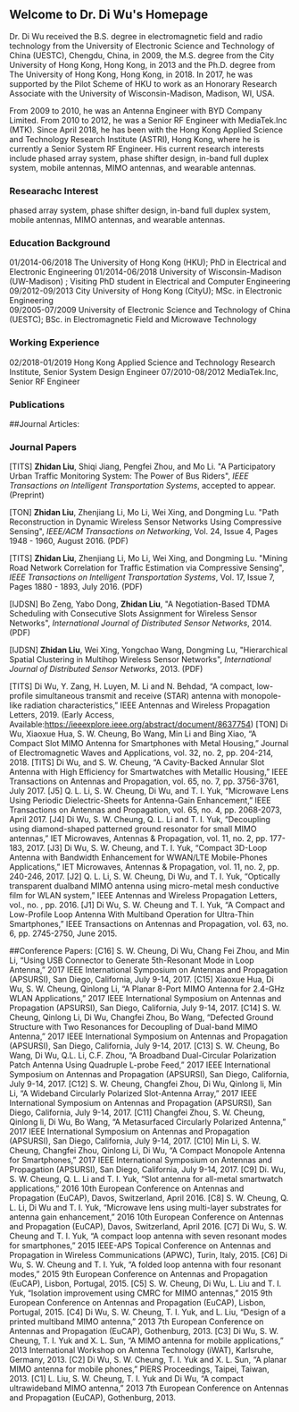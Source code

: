 ## Welcome to Dr. Di Wu's Homepage

Dr. Di Wu received the B.S. degree in electromagnetic field and radio technology from the University of Electronic Science and Technology of China (UESTC), Chengdu, China, in 2009, the M.S. degree from the City University of Hong Kong, Hong Kong, in 2013 and the Ph.D. degree from The University of Hong Kong, Hong Kong, in 2018. In 2017, he was supported by the Pilot Scheme of HKU to work as an Honorary Research Associate with the University of Wisconsin-Madison, Madison, WI, USA. 

From 2009 to 2010, he was an Antenna Engineer with BYD Company Limited. From 2010 to 2012, he was a Senior RF Engineer with MediaTek.Inc (MTK). Since April 2018, he has been with the Hong Kong Applied Science and Technology Research Institute (ASTRI), Hong Kong, where he is currently a Senior System RF Engineer. His current research interests include phased array system, phase shifter design, in-band full duplex system, mobile antennas, MIMO antennas, and wearable antennas.

### Researachc Interest
phased array system, phase shifter design, in-band full duplex system, mobile antennas, MIMO antennas, and wearable antennas.

### Education Background
01/2014-06/2018  The University of Hong Kong (HKU);
                 PhD in Electrical and Electronic Engineering
01/2014-06/2018  University of Wisconsin-Madison (UW-Madison) ;
                 Visiting PhD student in Electrical and Computer Engineering               
09/2012-09/2013  City University of Hong Kong (CityU);
                 MSc. in Electronic Engineering                          	                                                   
09/2005-07/2009	 University of Electronic Science and Technology of China (UESTC);
	         BSc. in Electromagnetic Field and Microwave Technology

### Working Experience
02/2018-01/2019 Hong Kong Applied Science and Technology Research Institute, Senior System Design Engineer
07/2010-08/2012 MediaTek.Inc, Senior RF Engineer

### Publications
##Journal Articles:
### Journal Papers

[TITS] **Zhidan Liu**, Shiqi Jiang, Pengfei Zhou, and Mo Li. "A Participatory Urban Traffic Monitoring System: The Power of Bus Riders", *IEEE Transactions on Intelligent Transportation Systems*, accepted to appear. (Preprint)

[TON] **Zhidan Liu**, Zhenjiang Li, Mo Li, Wei Xing, and Dongming Lu. "Path Reconstruction in Dynamic Wireless Sensor Networks Using Compressive Sensing", *IEEE/ACM Transactions on Networking*, Vol. 24, Issue 4, Pages 1948 - 1960, August 2016. (PDF)

[TITS] **Zhidan Liu**, Zhenjiang Li, Mo Li, Wei Xing, and Dongming Lu. "Mining Road Network Correlation for Traffic Estimation via Compressive Sensing", *IEEE Transactions on Intelligent Transportation Systems*, Vol. 17, Issue 7, Pages 1880 - 1893, July 2016. (PDF)

[IJDSN] Bo Zeng, Yabo Dong, **Zhidan Liu**, "A Negotiation-Based TDMA Scheduling with Consecutive Slots Assignment for Wireless Sensor Networks", *International Journal of Distributed Sensor Networks*, 2014. (PDF)

[IJDSN] **Zhidan Liu**, Wei Xing, Yongchao Wang, Dongming Lu, "Hierarchical Spatial Clustering in Multihop Wireless Sensor Networks", *International Journal of Distributed Sensor Networks*, 2013. (PDF)


[TITS] Di Wu, Y. Zang, H. Luyen, M. Li and N. Behdad, “A compact, low-profile simultaneous transmit and receive (STAR) antenna with monopole-like radiation characteristics,” IEEE Antennas and Wireless Propagation Letters, 2019. (Early Access, Available:https://ieeexplore.ieee.org/abstract/document/8637754)
[TON] Di Wu, Xiaoxue Hua, S. W. Cheung, Bo Wang, Min Li and Bing Xiao, “A Compact Slot MIMO Antenna for Smartphones with Metal Housing,” Journal of Electromagnetic Waves and Applications, vol. 32, no. 2, pp. 204-214, 2018.
[TITS] Di Wu, and S. W. Cheung, “A Cavity-Backed Annular Slot Antenna with High Efficiency for Smartwatches with Metallic Housing,” IEEE Transactions on Antennas and Propagation, vol. 65, no. 7, pp. 3756-3761, July 2017.
[J5] Q. L. Li, S. W. Cheung, Di Wu, and T. I. Yuk, “Microwave Lens Using Periodic Dielectric-Sheets for Antenna-Gain Enhancement,” IEEE Transactions on Antennas and Propagation, vol. 65, no. 4, pp. 2068-2073, April 2017.
[J4] Di Wu, S. W. Cheung, Q. L. Li and T. I. Yuk, “Decoupling using diamond-shaped patterned ground resonator for small MIMO antennas,” IET Microwaves, Antennas & Propagation, vol. 11, no. 2, pp. 177-183, 2017.
[J3] Di Wu, S. W. Cheung, and T. I. Yuk, “Compact 3D-Loop Antenna with Bandwidth Enhancement for WWAN/LTE Mobile-Phones Applications,” IET Microwaves, Antennas & Propagation, vol. 11, no. 2, pp. 240-246, 2017.
[J2] Q. L. Li, S. W. Cheung, Di Wu, and T. I. Yuk, “Optically transparent dualband MIMO antenna using micro-metal mesh conductive film for WLAN system,” IEEE Antennas and Wireless Propagation Letters, vol., no. , pp. 2016.
[J1] Di Wu, S. W. Cheung and T. I. Yuk, “A Compact and Low-Profile Loop Antenna With Multiband Operation for Ultra-Thin Smartphones,” IEEE Transactions on Antennas and Propagation, vol. 63, no. 6, pp. 2745-2750, June 2015.

##Conference Papers:
[C16] S. W. Cheung, Di Wu, Chang Fei Zhou, and Min Li, “Using USB Connector to Generate 5th-Resonant Mode in Loop Antenna,” 2017 IEEE International Symposium on Antennas and Propagation (APSURSI), San Diego, California, July 9-14, 2017.
[C15] Xiaoxue Hua, Di Wu, S. W. Cheung, Qinlong Li, “A Planar 8-Port MIMO Antenna for 2.4-GHz WLAN Applications,” 2017 IEEE International Symposium on Antennas and Propagation (APSURSI), San Diego, California, July 9-14, 2017.
[C14] S. W. Cheung, Qinlong Li, Di Wu, Changfei Zhou, Bo Wang, “Defected Ground Structure with Two Resonances for Decoupling of Dual-band MIMO Antenna,” 2017 IEEE International Symposium on Antennas and Propagation (APSURSI), San Diego, California, July 9-14, 2017.
[C13] S. W. Cheung, Bo Wang, Di Wu, Q.L. Li, C.F. Zhou, “A Broadband Dual-Circular Polarization Patch Antenna Using Quadruple L-probe Feed,” 2017 IEEE International Symposium on Antennas and Propagation (APSURSI), San Diego, California, July 9-14, 2017.
[C12] S. W. Cheung, Changfei Zhou, Di Wu, Qinlong li, Min Li, “A Wideband Circularly Polarized Slot-Antenna Array,” 2017 IEEE International Symposium on Antennas and Propagation (APSURSI), San Diego, California, July 9-14, 2017.
[C11] Changfei Zhou, S. W. Cheung, Qinlong li, Di Wu, Bo Wang, “A Metasurfaced Circularly Polarized Antenna,” 2017 IEEE International Symposium on Antennas and Propagation (APSURSI), San Diego, California, July 9-14, 2017.
[C10] Min Li, S. W. Cheung, Changfei Zhou, Qinlong Li, Di Wu, “A Compact Monopole Antenna for Smartphones,” 2017 IEEE International Symposium on Antennas and Propagation (APSURSI), San Diego, California, July 9-14, 2017.
[C9] Di. Wu, S. W. Cheung, Q. L. Li and T. I. Yuk, “Slot antenna for all-metal smartwatch applications,” 2016 10th European Conference on Antennas and Propagation (EuCAP), Davos, Switzerland, April 2016.
[C8] S. W. Cheung, Q. L. Li, Di Wu and T. I. Yuk, “Microwave lens using multi-layer substrates for antenna gain enhancement,” 2016 10th European Conference on Antennas and Propagation (EuCAP), Davos, Switzerland, April 2016.
[C7] Di Wu, S. W. Cheung and T. I. Yuk, “A compact loop antenna with seven resonant modes for smartphones,” 2015 IEEE-APS Topical Conference on Antennas and Propagation in Wireless Communications (APWC), Turin, Italy, 2015.
[C6] Di Wu, S. W. Cheung and T. I. Yuk, “A folded loop antenna with four resonant modes,” 2015 9th European Conference on Antennas and Propagation (EuCAP), Lisbon, Portugal, 2015.
[C5] S. W. Cheung, Di Wu, L. Liu and T. I. Yuk, “Isolation improvement using CMRC for MIMO antennas,” 2015 9th European Conference on Antennas and Propagation (EuCAP), Lisbon, Portugal, 2015.
[C4] Di Wu, S. W. Cheung, T. I. Yuk, and L. Liu, “Design of a printed multiband MIMO antenna,” 2013 7th European Conference on Antennas and Propagation (EuCAP), Gothenburg, 2013.
[C3] Di Wu, S. W. Cheung, T. I. Yuk and X. L. Sun, “A MIMO antenna for mobile applications,” 2013 International Workshop on Antenna Technology (iWAT), Karlsruhe, Germany, 2013.
[C2] Di Wu, S. W. Cheung, T. I. Yuk and X. L. Sun, “A planar MIMO antenna for mobile phones,” PIERS Proceedings, Taipei, Taiwan, 2013.
[C1] L. Liu, S. W. Cheung, T. I. Yuk and Di Wu, “A compact ultrawideband MIMO antenna,” 2013 7th European Conference on Antennas and Propagation (EuCAP), Gothenburg, 2013.

